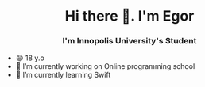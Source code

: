<h1 align="center"> Hi there 👋. I'm Egor</h1>

<h3 align="center">I'm Innopolis University's Student</h3>

- 😄 18 y.o
- 🔭 I’m currently working on Online programming school
- 🌱 I’m currently learning Swift
<!--
**SHREDDING8/SHREDDING8** is a ✨ _special_ ✨ repository because its `README.md` (this file) appears on your GitHub profile.

Here are some ideas to get you started:

- 🤔 I’m looking for help with ...
- 💬 Ask me about ...
- 📫 How to reach me: ...
- 😄 Pronouns: ...
- ⚡ Fun fact: ...
-->
